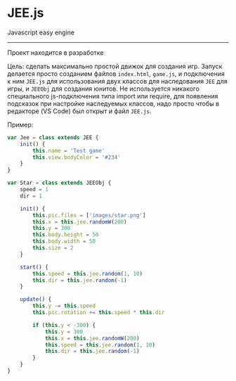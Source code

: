 # JEE.js
Javascript easy engine


______

Проект находится в разработке


Цель: сделать максимально простой движок для создания игр. Запуск делается просто созданием файлов `index.html`, `game.js`, и подключения к ним `JEE.js` для использования двух классов для наследования `JEE` для игры, и `JEEObj` для создания юнитов. Не используется никакого специального js-подключения типа import или require, для появления подсказок при настройке наследуемых классов, надо просто чтобы в редакторе (VS Code) был открыт и файл `JEE.js`.


Пример:
```javascript
var Jee = class extends JEE {
    init() {
        this.name = 'Test game'
        this.view.bodyColor = '#234'
    }
}

var Star = class extends JEEObj {
    speed = 1
    dir = 1

    init() {
        this.pic.files = ['images/star.png']
        this.x = this.jee.randomW(200)
        this.y = 300
        this.body.height = 50
        this.body.width = 50
        this.size = 2
    }

    start() {
        this.speed = this.jee.random(1, 10)
        this.dir = this.jee.random(-1)
    }

    update() {
        this.y -= this.speed
        this.pic.rotation += this.speed * this.dir

        if (this.y < -300) {
            this.y = 300
            this.x = this.jee.randomW(200)
            this.speed = this.jee.random(1, 10)
            this.dir = this.jee.random(-1)
        }
    }
}
```











